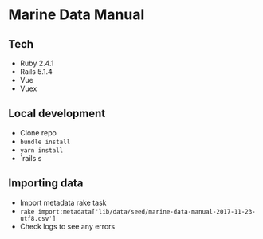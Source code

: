 # Marine Data Manual

## Tech

- Ruby 2.4.1
- Rails 5.1.4
- Vue
- Vuex

## Local development

- Clone repo
- `bundle install`
- `yarn install`
- `rails s

## Importing data

- Import metadata rake task
- `rake import:metadata['lib/data/seed/marine-data-manual-2017-11-23-utf8.csv']`
- Check logs to see any errors
